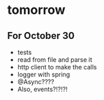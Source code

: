 # tomorrow

## For October 30

- tests
- read from file and parse it
- http client to make the calls
- logger with spring
- @Async????
- Also, events?!?!?!